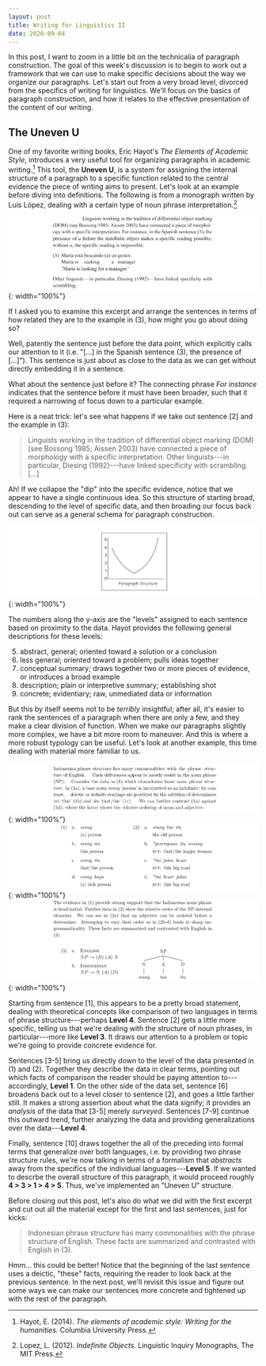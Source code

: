 ```yaml
---
layout: post
title: Writing for Linguistics II
date: 2020-09-04
---
```


In this post, I want to zoom in a little bit on the technicalia of paragraph construction. The goal of this week's discussion is to begin to work out a framework that we can use to make specific decisions about the way we organize our paragraphs. Let's start out from a very broad level, divorced from the specifics of writing for linguistics. We'll focus on the basics of paragraph construction, and how it relates to the effective presentation of the content of our writing.

## The Uneven U

One of my favorite writing books, Eric Hayot's *The Elements of Academic Style*, introduces a very useful tool for organizing paragraphs in academic writing.[^1] This tool, the **Uneven U**, is a system for assigning the internal structure of a paragraph to a specific function related to the central evidence the piece of writing aims to present. Let's look at an example before diving into definitions. The following is from a monograph written by Luis López, dealing with a certain type of noun phrase interpretation.[^2]

![](/assets/lopez.png){: width="100%"}

If I asked you to examine this excerpt and arrange the sentences in terms of how related they are to the example in (3), how might you go about doing so?

Well, patently the sentence just before the data point, which explicitly calls our attention to it (i.e. "[...] in the Spanish sentence (3), the presence of [...]"). This sentence is just about as close to the data as we can get without directly embedding it in a sentence.

What about the sentence just before it? The connecting phrase *For instance* indicates that the sentence before it must have been broader, such that it required a narrowing of focus down to a particular example.

Here is a neat trick: let's see what happens if we take out sentence [2] and the example in (3):

> Linguists working in the tradition of differential object marking (DOM) (see Bossong 1985; Aissen 2003) have connected a piece of morphology with a specific interpretation.
> Other linguists---in particular, Diesing (1992)---have linked specificity with scrambling. [...]

Ah! If we collapse the "dip" into the specific evidence, notice that we appear to have a single continuous idea. So this structure of starting broad, descending to the level of specific data, and then broading our focus back out can serve as a general schema for paragraph construction.

![](/assets/uneven-U.png){: width="100%"}

The numbers along the y-axis are the "levels" assigned to each sentence based on proximity to the data. Hayot provides the following general descriptions for these levels:

5. abstract, general; oriented toward a solution or a conclusion
4. less general; oriented toward a problem; pulls ideas together
3. conceptual summary; draws together two or more pieces of evidence, or introduces a broad example
2. description; plain or interpretive summary; establishing shot
1. concrete; evidentiary; raw, unmediated data or information

But this by itself seems not to be *terribly* insightful; after all, it's easier to rank the sentences of a paragraph when there are only a few, and they make a clear division of function. When we make our paragraphs slightly more complex, we have a bit more room to maneuver. And this is where a more robust typology can be useful. Let's look at another example, this time dealing with material more familiar to us.

![](/assets/sept5_1.png){: width="100%"}
![](/assets/sept5_2.png){: width="100%"}
![](/assets/sept5_3.png){: width="100%"}

Starting from sentence [1], this appears to be a pretty broad statement, dealing with theoretical concepts like comparison of two languages in terms of phrase structure---perhaps **Level 4**. Sentence [2] gets a little more specific, telling us that we're dealing with the structure of noun phrases, in particular---more like **Level 3**. It draws our attention to a problem or topic we're going to provide concrete evidence for. 

Sentences [3-5] bring us directly down to the level of the data presented in (1) and (2). Together they describe the data in clear terms, pointing out which facts of comparison the reader should be paying attention to---accordingly, **Level 1**. On the other side of the data set, sentence [6] broadens back out to a level closer to sentence [2], and goes a little farther still. It makes a strong assertion about what the data signify; it provides an *analysis* of the data that [3-5] merely *surveyed*. Sentences [7-9] continue this outward trend, further analyzing the data and providing generalizations over the data---**Level 4**.

Finally, sentence [10] draws together the all of the preceding into formal terms that generalize over both languages, i.e. by providing two phrase structure rules, we're now talking in terms of a formalism that *abstracts* away from the specifics of the individual languages---**Level 5**. If we wanted to descrbe the overall structure of this paragraph, it would proceed roughly **4 > 3 > 1 > 4 > 5**. Thus, we've implemented an "Uneven U" structure. 

Before closing out this post, let's also do what we did with the first excerpt and cut out all the material except for the first and last sentences, just for kicks:

> Indonesian phrase structure has many commonalities with the phrase structure of English.
> These facts are summarized and contrasted with English in (3).

Hmm... this could be better! Notice that the beginning of the last sentence uses a deictic, "these" facts, requiring the reader to look back at the previous sentence. In the next post, we'll revisit this issue and figure out some ways we can make our sentences more concrete and tightened up with the rest of the paragraph.


[^1]: Hayot, E. (2014). *The elements of academic style: Writing for the humanities.* Columbia University Press.

[^2]: Lopez, L. (2012). *Indefinite Objects.* Linguistic Inquiry Monographs, The MIT Press.
